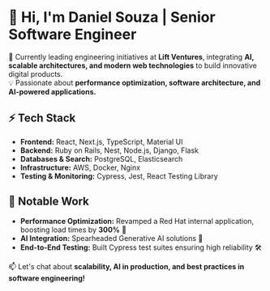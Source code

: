 <!--
**psdaniel/psdaniel** is a ✨ _special_ ✨ repository because its `README.md` (this file) appears on your GitHub profile.
-->
# 👋 Hi, I'm Daniel Souza | Senior Software Engineer  

🔭 Currently leading engineering initiatives at **Lift Ventures**, integrating **AI, scalable architectures, and modern web technologies** to build innovative digital products.  
💡 Passionate about **performance optimization, software architecture, and AI-powered applications.**  

## ⚡ Tech Stack  
- **Frontend:** React, Next.js, TypeScript, Material UI
- **Backend:** Ruby on Rails, Nest, Node.js, Django, Flask  
- **Databases & Search:** PostgreSQL, Elasticsearch
- **Infrastructure:** AWS, Docker, Nginx  
- **Testing & Monitoring:** Cypress, Jest, React Testing Library  

## 🚀 Notable Work  
- **Performance Optimization:** Revamped a Red Hat internal application, boosting load times by **300%** 🚀  
- **AI Integration:** Spearheaded Generative AI solutions 🤖  
- **End-to-End Testing:** Built Cypress test suites ensuring high reliability 🛠  

📫 Let's chat about **scalability, AI in production, and best practices in software engineering!**  
